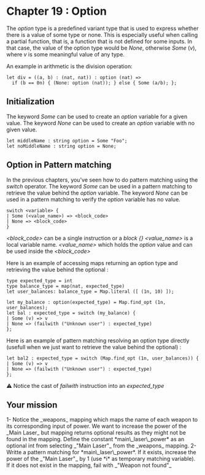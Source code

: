 # Chapter 19 : Option

<dialog character="mechanics">Captain, we should warm up the weapons while we are still in FTL, we don't know what awaits us on the other side.</dialog>

The _option_ type is a predefined variant type that is used to express whether there is a value of some type or none. This is especially useful when calling a partial function, that is, a function that is not defined for some inputs. In that case, the value of the option type would be _None_, otherwise _Some_ (_v_), where _v_ is some meaningful value of any type.

An example in arithmetic is the division operation:

```
let div = ((a, b) : (nat, nat)) : option (nat) =>
  if (b == 0n) { (None: option (nat)); } else { Some (a/b); };
```

## Initialization

The keyword _Some_ can be used to create an _option_ variable for a given value.
The keyword _None_ can be used to create an _option_ variable with no given value.

```
let middleName : string option = Some "Foo";
let noMiddleName : string option = None;
```

## Option in Pattern matching

In the previous chapters, you've seen how to do pattern matching using the _switch_ operator.
The keyword _Some_ can be used in a pattern matching to retrieve the value behind the _option_ variable.
The keyword _None_ can be used in a pattern matching to verify the _option_ variable has no value.

```
switch <variable> {
| Some (<value_name>) => <block_code>
| None => <block_code>
}
```

_<block_code>_ can be a single instruction or a _block {}_
_<value_name>_ is a local variable name. _<value_name>_ which holds the _option_ value and can be used inside the _<block_code>_

Here is an example of accessing maps returning an option type and retrieving the value behind the optional :

```
type expected_type = int
type balance_type = map(nat, expected_type)
let user_balances: balance_type = Map.literal ([ (1n, 10) ]);

let my_balance : option(expected_type) = Map.find_opt (1n, user_balances);
let bal : expected_type = switch (my_balance) {
| Some (v) => v 
| None => (failwith ("Unknown user") : expected_type)
};
```

Here is an example of pattern matching resolving an option type directly (usefull when we just want to retrieve the value behind the optional) :

```
let bal2 : expected_type = switch (Map.find_opt (1n, user_balances)) {
| Some (v) => v 
| None => (failwith ("Unknown user") : expected_type)
};
```

⚠️ Notice the cast of _failwith_ instruction into an _expected_type_

## Your mission

<!-- prettier-ignore --> 1- Notice the _weapons_ mapping which maps the name of each weapon to its corresponding input of power. We want to increase the power of the _Main Laser_ but mapping returns optional results as they might not be found in the mapping. Define the constant *main\_laser\_power* as an optional int from selecting _"Main Laser"_ from the _weapons_ mapping.

<!-- prettier-ignore --> 2- Writte a pattern matching for *main\_laser\_power*. If it exists, increase the power of the _"Main Laser"_ by 1 (use *i* as temporary matching variable). If it does not exist in the mapping, fail with _"Weapon not found"_
